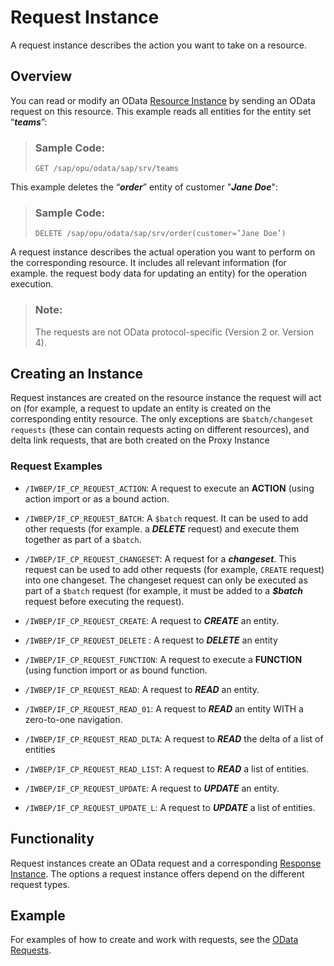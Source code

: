 <!-- loio7bda4718f8b84ec4ae04396822c9105a -->

# Request Instance

A request instance describes the action you want to take on a resource.



<a name="loio7bda4718f8b84ec4ae04396822c9105a__section_b4c_czm_4tb"/>

## Overview

You can read or modify an OData [Resource Instance](resource-instance-25e2e3d.md) by sending an OData request on this resource. This example reads all entities for the entity set “***teams***”:

> ### Sample Code:  
> ```
> GET /sap/opu/odata/sap/srv/teams
> ```

This example deletes the “***order***” entity of customer "***Jane Doe***":

> ### Sample Code:  
> ```
> DELETE /sap/opu/odata/sap/srv/order(customer=’Jane Doe’)
> ```

A request instance describes the actual operation you want to perform on the corresponding resource. It includes all relevant information \(for example. the request body data for updating an entity\) for the operation execution.

> ### Note:  
> The requests are not OData protocol-specific \(Version 2 or. Version 4\).



<a name="loio7bda4718f8b84ec4ae04396822c9105a__section_osh_dzm_4tb"/>

## Creating an Instance

Request instances are created on the resource instance the request will act on \(for example, a request to update an entity is created on the corresponding entity resource. The only exceptions are `$batch/changeset requests` \(these can contain requests acting on different resources\), and delta link requests, that are both created on the Proxy Instance



### Request Examples

-   `/IWBEP/IF_CP_REQUEST_ACTION`: A request to execute an **ACTION** \(using action import or as a bound action.

-   `/IWBEP/IF_CP_REQUEST_BATCH`: A `$batch` request. It can be used to add other requests \(for example. a ***DELETE*** request\) and execute them together as part of a `$batch`.
-   `/IWBEP/IF_CP_REQUEST_CHANGESET`: A request for a ***changeset***. This request can be used to add other requests \(for example, `CREATE` request\) into one changeset. The changeset request can only be executed as part of a `$batch` request \(for example, it must be added to a ***$batch*** request before executing the request\).
-   `/IWBEP/IF_CP_REQUEST_CREATE`: A request to ***CREATE*** an entity.
-   `/IWBEP/IF_CP_REQUEST_DELETE` : A request to ***DELETE*** an entity
-   `/IWBEP/IF_CP_REQUEST_FUNCTION`: A request to execute a **FUNCTION** \(using function import or as bound function.
-   `/IWBEP/IF_CP_REQUEST_READ`: A request to ***READ*** an entity.
-   `/IWBEP/IF_CP_REQUEST_READ_01`: A request to ***READ*** an entity WITH a zero-to-one navigation.
-   `/IWBEP/IF_CP_REQUEST_READ_DLTA`: A request to ***READ*** the delta of a list of entities
-   `/IWBEP/IF_CP_REQUEST_READ_LIST`: A request to ***READ*** a list of entities.
-   `/IWBEP/IF_CP_REQUEST_UPDATE`: A request to ***UPDATE*** an entity.
-   `/IWBEP/IF_CP_REQUEST_UPDATE_L`: A request to ***UPDATE*** a list of entities.



<a name="loio7bda4718f8b84ec4ae04396822c9105a__section_us5_dzm_4tb"/>

## Functionality

Request instances create an OData request and a corresponding [Response Instance](response-instance-de1b8ed.md). The options a request instance offers depend on the different request types.



<a name="loio7bda4718f8b84ec4ae04396822c9105a__section_byw_2zm_4tb"/>

## Example

For examples of how to create and work with requests, see the [OData Requests](odata-requests-bbaf7a4.md).

